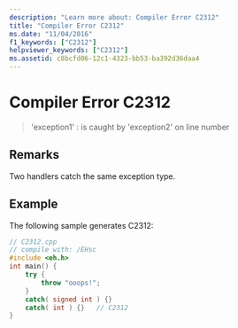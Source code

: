 ```yaml
---
description: "Learn more about: Compiler Error C2312"
title: "Compiler Error C2312"
ms.date: "11/04/2016"
f1_keywords: ["C2312"]
helpviewer_keywords: ["C2312"]
ms.assetid: c8bcfd06-12c1-4323-bb53-ba392d36daa4
---
```

# Compiler Error C2312

> 'exception1' : is caught by 'exception2' on line number

## Remarks

Two handlers catch the same exception type.

## Example

The following sample generates C2312:

```cpp
// C2312.cpp
// compile with: /EHsc
#include <eh.h>
int main() {
    try {
        throw "ooops!";
    }
    catch( signed int ) {}
    catch( int ) {}   // C2312
}
```
